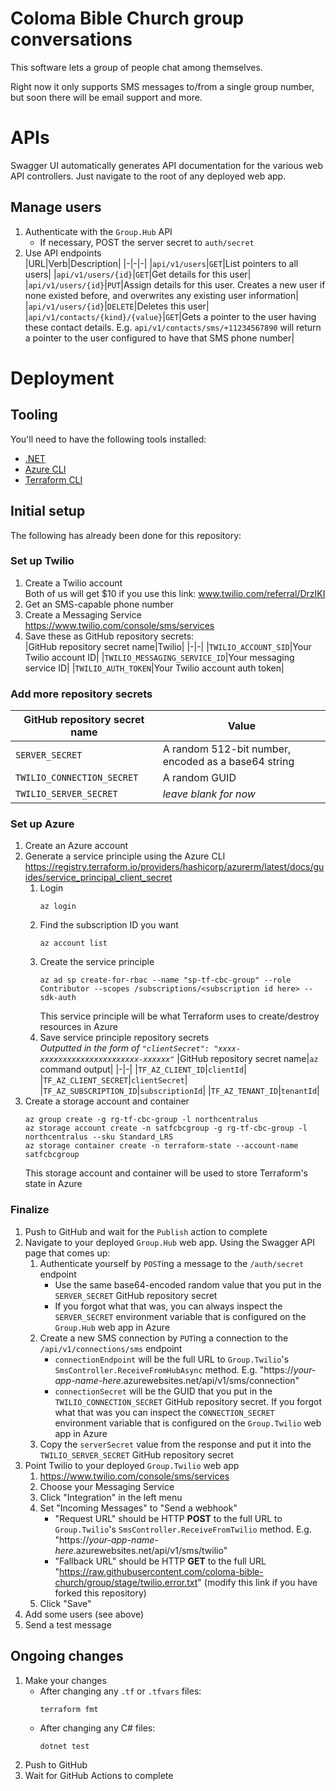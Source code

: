 # Coloma Bible Church group conversations

This software lets a group of people chat among themselves.

Right now it only supports SMS messages to/from a single group number, but soon there will be email support and more.

# APIs

Swagger UI automatically generates API documentation for the various web API controllers. Just navigate to the root of any deployed web app.

## Manage users

1. Authenticate with the `Group.Hub` API
   - If necessary, POST the server secret to `auth/secret`
1. Use API endpoints<br/>
   |URL|Verb|Description|
   |-|-|-|
   |`api/v1/users`|`GET`|List pointers to all users|
   |`api/v1/users/{id}`|`GET`|Get details for this user|
   |`api/v1/users/{id}`|`PUT`|Assign details for this user. Creates a new user if none existed before, and overwrites any existing user information|
   |`api/v1/users/{id}`|`DELETE`|Deletes this user|
   |`api/v1/contacts/{kind}/{value}`|`GET`|Gets a pointer to the user having these contact details. E.g. `api/v1/contacts/sms/+11234567890` will return a pointer to the user configured to have that SMS phone number|

# Deployment

## Tooling

You'll need to have the following tools installed:

 * [.NET](https://dotnet.microsoft.com/)
 * [Azure CLI](https://docs.microsoft.com/en-us/cli/azure/install-azure-cli?view=azure-cli-latest)
 * [Terraform CLI](https://www.terraform.io/downloads.html)

## Initial setup

The following has already been done for this repository:

### Set up Twilio

1. Create a Twilio account<br/>
   Both of us will get $10 if you use this link: www.twilio.com/referral/DrzIKI
1. Get an SMS-capable phone number
1. Create a Messaging Service<br/>
   https://www.twilio.com/console/sms/services
1. Save these as GitHub repository secrets:<br/>
   |GitHub repository secret name|Twilio|
   |-|-|
   |`TWILIO_ACCOUNT_SID`|Your Twilio account ID|
   |`TWILIO_MESSAGING_SERVICE_ID`|Your messaging service ID|
   |`TWILIO_AUTH_TOKEN`|Your Twilio account auth token|

### Add more repository secrets

|GitHub repository secret name|Value|
|-|-|
|`SERVER_SECRET`|A random 512-bit number, encoded as a base64 string|
|`TWILIO_CONNECTION_SECRET`|A random GUID|
|`TWILIO_SERVER_SECRET`|_leave blank for now_|

### Set up Azure

1. Create an Azure account
1. Generate a service principle using the Azure CLI<br/>
   https://registry.terraform.io/providers/hashicorp/azurerm/latest/docs/guides/service_principal_client_secret
   1. Login
      ```
      az login
      ```
   1. Find the subscription ID you want
      ```
      az account list
      ```
   1. Create the service principle
      ```
      az ad sp create-for-rbac --name "sp-tf-cbc-group" --role Contributor --scopes /subscriptions/<subscription id here> --sdk-auth
      ```
      This service principle will be what Terraform uses to create/destroy resources in Azure
   1. Save service principle repository secrets<br/>
      _Outputted in the form of `"clientSecret": "xxxx-xxxxxxxxxxxxxxxxxxxxxx-xxxxxx"`_
      |GitHub repository secret name|`az` command output|
      |-|-|
      |`TF_AZ_CLIENT_ID`|`clientId`|
      |`TF_AZ_CLIENT_SECRET`|`clientSecret`|
      |`TF_AZ_SUBSCRIPTION_ID`|`subscriptionId`|
      |`TF_AZ_TENANT_ID`|`tenantId`|
1. Create a storage account and container
   ```
   az group create -g rg-tf-cbc-group -l northcentralus
   az storage account create -n satfcbcgroup -g rg-tf-cbc-group -l northcentralus --sku Standard_LRS
   az storage container create -n terraform-state --account-name satfcbcgroup
   ```
   This storage account and container will be used to store Terraform's state in Azure

### Finalize

1. Push to GitHub and wait for the `Publish` action to complete
1. Navigate to your deployed `Group.Hub` web app. Using the Swagger API page that comes up:
   1. Authenticate yourself by `POST`ing a message to the `/auth/secret` endpoint
      - Use the same base64-encoded random value that you put in the `SERVER_SECRET` GitHub repository secret
      - If you forgot what that was, you can always inspect the `SERVER_SECRET` environment variable that is configured on the `Group.Hub` web app in Azure
   1. Create a new SMS connection by `PUT`ing a connection to the `/api/v1/connections/sms` endpoint
      - `connectionEndpoint` will be the full URL to `Group.Twilio`'s `SmsController.ReceiveFromHubAsync` method. E.g. "https://_your-app-name-here_.azurewebsites.net/api/v1/sms/connection"
      - `connectionSecret` will be the GUID that you put in the `TWILIO_CONNECTION_SECRET` GitHub repository secret. If you forgot what that was you can inspect the `CONNECTION_SECRET` environment variable that is configured on the `Group.Twilio` web app in Azure
   1. Copy the `serverSecret` value from the response and put it into the `TWILIO_SERVER_SECRET` GitHub repository secret
1. Point Twilio to your deployed `Group.Twilio` web app
   1. https://www.twilio.com/console/sms/services
   1. Choose your Messaging Service
   1. Click "Integration" in the left menu
   1. Set "Incoming Messages" to "Send a webhook"
      - "Request URL" should be HTTP **POST** to the full URL to `Group.Twilio`'s `SmsController.ReceiveFromTwilio` method. E.g. "https://_your-app-name-here_.azurewebsites.net/api/v1/sms/twilio"
      - "Fallback URL" should be HTTP **GET** to the full URL "https://raw.githubusercontent.com/coloma-bible-church/group/stage/twilio.error.txt" (modify this link if you have forked this repository)
   1. Click "Save"
1. Add some users (see above)
1. Send a test message

## Ongoing changes

1. Make your changes
   * After changing any `.tf` or `.tfvars` files:
     ```
     terraform fmt
     ```
   * After changing any C# files:
     ```
     dotnet test
     ```
1. Push to GitHub
1. Wait for GitHub Actions to complete